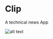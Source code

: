 # Clip
A technical news App

![alt text](https://raw.githubusercontent.com/username/projectname/branch/screenshots/img_1.png)
